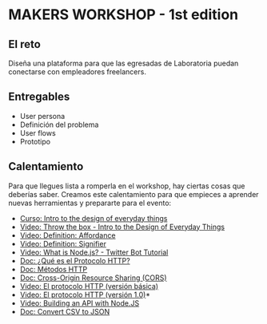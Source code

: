 # MAKERS WORKSHOP - 1st edition

## El reto 
Diseña una plataforma para que las egresadas de Laboratoria puedan conectarse con empleadores freelancers.

## Entregables
* User persona
* Definición del problema
* User flows
* Prototipo

## Calentamiento
Para que llegues lista a romperla en el workshop, hay ciertas cosas que deberías saber. Creamos este calentamiento para que empieces a aprender nuevas herramientas y prepararte para el evento:

* [Curso: Intro to the design of everyday things](https://www.udacity.com/course/intro-to-the-design-of-everyday-things--design101)
* [Video: Throw the box - Intro to the Design of Everyday Things](https://www.youtube.com/watch?v=tZkP9evOAtI&feature=youtu.be)
* [Video: Definition: Affordance](https://www.youtube.com/watch?v=a6F0EYCUjcE&feature=youtu.be)
* [Video: Definition: Signifier](https://www.youtube.com/watch?v=ZQ-jirlAoD4&feature=youtu.be)
* [Video: What is Node.js? - Twitter Bot Tutorial](https://www.youtube.com/watch?v=RF5_MPSNAtU)
* [Doc: ¿Qué es el Protocolo HTTP?](https://developer.mozilla.org/es/docs/Web/HTTP)
* [Doc: Métodos HTTP](https://restfulapi.net/http-methods/)
* [Doc: Cross-Origin Resource Sharing (CORS)](https://developer.mozilla.org/en-US/docs/Web/HTTP/CORS)
* [Video: El protocolo HTTP (versión básica)](https://www.youtube.com/watch?v=wHXRmq75N_Y&t=4s)
* [Video: El protocolo HTTP (versión 1.0)](https://www.youtube.com/watch?v=CPUbmKc3rtM&t=289s)* 
* [Video: Building an API with Node.JS](https://www.youtube.com/watch?v=P-Upi9TMrBk&amp=&t=6s)
* [Doc: Convert CSV to JSON](http://www.convertcsv.com/csv-to-json.htm)
